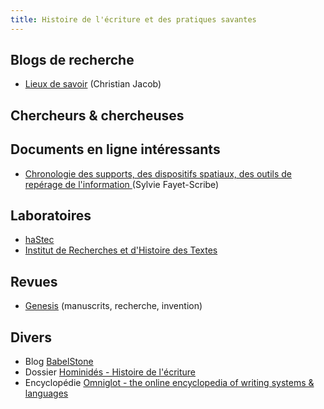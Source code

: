 ```yaml
---
title: Histoire de l'écriture et des pratiques savantes
---
```


## Blogs de recherche

- [Lieux de savoir](http://lieuxdesavoir.hypotheses.org/) (Christian Jacob)

## Chercheurs & chercheuses

## Documents en ligne intéressants

- [Chronologie des supports, des dispositifs spatiaux, des outils de repérage de l'information ](http://gabriel.gallezot.free.fr/Solaris/d04/4fayet_0intro.html) (Sylvie Fayet-Scribe)

## Laboratoires

- [haStec](http://www.hesam.eu/labexhastec/)
- [Institut de Recherches et d'Histoire des Textes](http://www.irht.cnrs.fr/)

## Revues

- [Genesis](http://genesis.revues.org/) (manuscrits, recherche, invention)

## Divers

- Blog [BabelStone](http://babelstone.blogspot.fr/)
- Dossier [Hominidés - Histoire de l'écriture](http://www.hominides.com/html/dossiers/ecriture-origine-naissance-premieres-ecritures.php)
- Encyclopédie [Omniglot - the online encyclopedia of writing systems & languages](http://www.omniglot.com/)